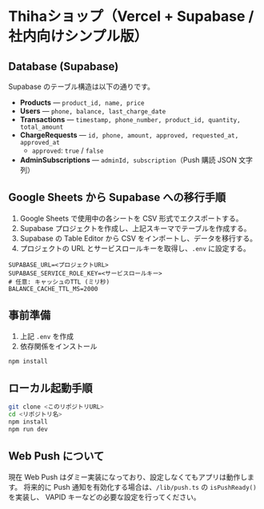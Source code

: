 # Thihaショップ（Vercel + Supabase / 社内向けシンプル版）

## Database (Supabase)

Supabase のテーブル構造は以下の通りです。

- **Products** — `product_id, name, price`
- **Users** — `phone, balance, last_charge_date`
- **Transactions** — `timestamp, phone_number, product_id, quantity, total_amount`
- **ChargeRequests** — `id, phone, amount, approved, requested_at, approved_at`
  - `approved`: `true` / `false`
- **AdminSubscriptions** — `adminId, subscription`（Push 購読 JSON 文字列）

## Google Sheets から Supabase への移行手順

1. Google Sheets で使用中の各シートを CSV 形式でエクスポートする。
2. Supabase プロジェクトを作成し、上記スキーマでテーブルを作成する。
3. Supabase の Table Editor から CSV をインポートし、データを移行する。
4. プロジェクトの URL とサービスロールキーを取得し、`.env` に設定する。

```
SUPABASE_URL=<プロジェクトURL>
SUPABASE_SERVICE_ROLE_KEY=<サービスロールキー>
# 任意: キャッシュのTTL (ミリ秒)
BALANCE_CACHE_TTL_MS=2000
```

## 事前準備

1. 上記 `.env` を作成
2. 依存関係をインストール

```bash
npm install
```

## ローカル起動手順

```bash
git clone <このリポジトリURL>
cd <リポジトリ名>
npm install
npm run dev
```

## Web Push について

現在 Web Push はダミー実装になっており、設定しなくてもアプリは動作します。
将来的に Push 通知を有効化する場合は、`/lib/push.ts` の `isPushReady()` を実装し、
VAPID キーなどの必要な設定を行ってください。

